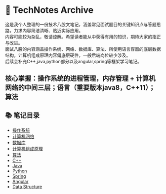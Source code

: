 # 🔖 TechNotes Archive

这是我个人整理的一份技术八股文笔记，涵盖常见面试题目的关键知识点与答题思路，力求内容简洁清晰、贴近实际应用。  
内容可能较为杂乱，敬请谅解。希望读者能从中获得有用的知识，期待大家的指正与改进。  
面试八股的内容涵盖操作系统、网络、数据库、算法、所使用语言容器的底层数据结构，计算机组成原理内容偏底层硬件，一般后端岗位较少涉及。  
后续会补充C++,java,python部分以及angular,spring等框架学习笔记。

核心掌握：操作系统的进程管理，内存管理 + 计算机网络的中间三层；语言（重要版本java8，C++11）；算法
---

## 📚 笔记目录
- [操作系统](./notes/操作系统.md)
- [计算机网络](./notes/计算机网络.md)
- [数据库](./notes/数据库.md)
- [计算机组成原理](./notes/计算机组成原理.md)
- [算法](./notes/算法.md)
- [C++](./notes/C++.md)
- [Java](./notes/Java.md)
- [Python](./notes/Python.md)
- [Spring](./notes/Spring.md)
- [Angular](./notes/Angular.md)
- [Data Structure](./notes/datastructure.md)

